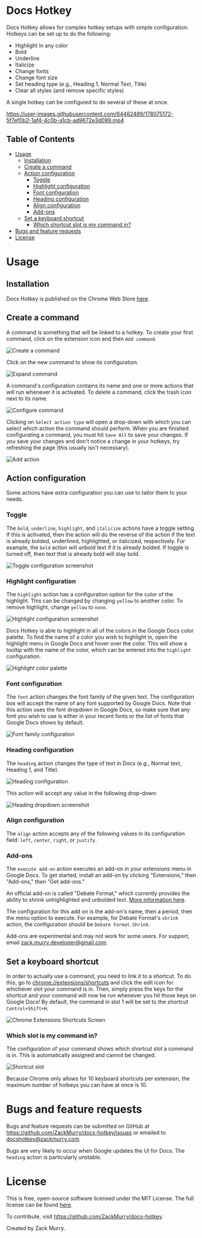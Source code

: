 # Docs Hotkey

Docs Hotkey allows for complex hotkey setups with simple configuration. Hotkeys can be set up to do the following:

- Highlight in any color
- Bold
- Underline
- Italicize
- Change fonts
- Change font size
- Set heading type (e.g., Heading 1, Normal Text, Title)
- Clear all styles (and remove specific styles)

A single hotkey can be configured to do several of these at once.

https://user-images.githubusercontent.com/64462489/178075172-5f7ef0b2-1af4-4c0b-a1cb-ad9672e3d089.mp4

## Table of Contents

- [Usage](#usage)
  - [Installation](#installation)
  - [Create a command](#create-a-command)
  - [Action configuration](#action-configuration)
    - [Toggle](#toggle)
    - [Highlight configuration](#highlight-configuration)
    - [Font configuration](#font-configuration)
    - [Heading configuration](#heading-configuration)
    - [Align configuration](#align-configuration)
    - [Add-ons](#add-ons)
  - [Set a keyboard shortcut](#set-a-keyboard-shortcut)
    - [Which shortcut slot is my command in?](#which-slot-is-my-command-in)
- [Bugs and feature requests](#bugs-and-feature-requests)
- [License](#license)

# Usage

## Installation

Docs Hotkey is published on the Chrome Web Store [here](https://chrome.google.com/webstore/detail/docs-hotkey/npkpplmpfeaeemeecniaikpjjfbfefhh).

## Create a command

A command is something that will be linked to a hotkey. To create your first command, click on the extension icon and then `Add command`.

![Create a command](docs/add_command.png)

Click on the new command to show its configuration.

![Expand command](docs/new_command.png)

A command's configuration contains its name and one or more actions that will run whenever it is activated. To delete a command, click the trash icon next to its name.

![Configure command](docs/configure_command.png)

Clicking on `Select action type` will open a drop-down with which you can select which action the command should perform. When you are finished configurating a command, you must hit `Save All` to save your changes. If you save your changes and don't notice a change in your hotkeys, try refreshing the page (this usually isn't necessary).

![Add action](docs/add_action.png)

## Action configuration

Some actions have extra configuration you can use to tailor them to your needs.

### Toggle

The `bold`, `underline`, `highlight`, and `italicize` actions have a toggle setting. If this is activated, then the action will do the reverse of the action if the text is already bolded, underlined, highlighted, or italicized, respectively. For example, the `bold` action will unbold text if it is already bolded. If toggle is turned off, then text that is already bold will stay bold.

![Toggle configuration screenshot](docs/action_toggle.png)

### Highlight configuration

The `highlight` action has a configuration option for the color of the highlight. This can be changed by changing `yellow` to another color. To remove highlight, change `yellow` to `none`.

![Highlight configuration screenshot](docs/highlight_configuration.png)

Docs Hotkey is able to highlight in all of the colors in the Google Docs color palette. To find the name of a color you wish to highlight in, open the highlight menu in Google Docs and hover over the color. This will show a tooltip with the name of the color, which can be entered into the `highlight` configuration.

![Highlight color palette](docs/highlight_palette.png)

### Font configuration

The `font` action changes the font family of the given text. The configuration box will accept the name of any font supported by Google Docs. Note that this action uses the font dropdown in Google Docs, so make sure that any font you wish to use is either in your recent fonts or the list of fonts that Google Docs shows by default.

![Font family configuration](docs/font_family.png)

### Heading configuration

The `heading` action changes the type of text in Docs (e.g., Normal text, Heading 1, and Title).

![Heading configuration](docs/heading.png)

This action will accept any value in the following drop-down:

![Heading dropdown screenshot](docs/heading_dropdown.png)

### Align configuration

The `align` action accepts any of the following values in its configuration field: `left`, `center`, `right`, or `justify`.

### Add-ons

The `execute add-on` action executes an add-on in your extensions menu in Google Docs. To get started, install an add-on by clicking "Extensions," then "Add-ons," then "Get add-ons."

An official add-on is called "Debate Format," which currently provides the ability to shrink unhighlighted and unbolded text. [More information here](https://zackmurry.github.io/docs-hotkey/addon).

The configuration for this add on is the add-on's name, then a period, then the menu option to execute. For example, for Debate Format's `shrink` action, the configuration should be `Debate Format.Shrink`.

Add-ons are experimental and may not work for some users. For support, email zack.murry.developer@gmail.com.

## Set a keyboard shortcut

In order to actually use a command, you need to link it to a shortcut. To do this, go to <chrome://extensions/shortcuts> and click the edit icon for whichever slot your command is in. Then, simply press the keys for the shortcut and your command will now be run whenever you hit those keys on Google Docs! By default, the command in slot 1 will be set to the shortcut `Control+Shift+H`.

![Chrome Extensions Shortcuts Screen](docs/chrome_shortcuts.png)

### Which slot is my command in?

The configuration of your command shows which shortcut slot a command is in. This is automatically assigned and cannot be changed.

![Shortcut slot](docs/shortcut_slot.png)

Because Chrome only allows for 10 keyboard shortcuts per extension, the maximum number of hotkeys you can have at once is 10.

# Bugs and feature requests

Bugs and feature requests can be submitted on GitHub at <https://github.com/ZackMurry/docs-hotkey/issues> or emailed to <docshotkey@zackmurry.com>.

Bugs are very likely to occur when Google updates the UI for Docs. The `heading` action is particularly unstable.

# License

This is free, open-source software licensed under the MIT License. The full license can be found [here](https://raw.githubusercontent.com/ZackMurry/docs-hotkey/main/LICENSE).

To contribute, visit <https://github.com/ZackMurry/docs-hotkey>.

Created by Zack Murry.
